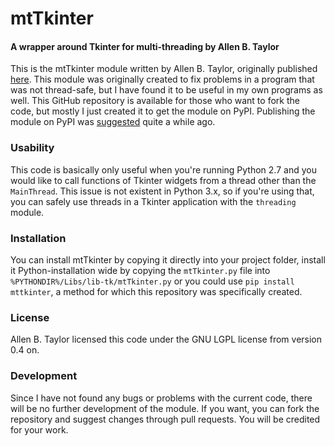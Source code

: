 # mtTkinter
#### A wrapper around Tkinter for multi-threading by Allen B. Taylor

This is the mtTkinter module written by Allen B. Taylor, originally published [here](http://tkinter.unpythonic.net/wiki/mtTkinter). 
This module was originally created to fix problems in a program that was not thread-safe, but I have found it to be useful in my
own programs as well. This GitHub repository is available for those who want to fork the code, but mostly I just created it to
get the module on PyPI. Publishing the module on PyPI was [suggested](http://grokbase.com/t/python/python-list/08aq5e9gp6/proposal-for-thread-safe-tkinter) quite a while ago.

### Usability
This code is basically only useful when you're running Python 2.7 and you would like to call functions of Tkinter widgets from
a thread other than the `MainThread`. This issue is not existent in Python 3.x, so if you're using that, you can safely use
threads in a Tkinter application with the `threading` module.

### Installation
You can install mtTkinter by copying it directly into your project folder, install it Python-installation wide by copying the
`mtTkinter.py` file into `%PYTHONDIR%/Libs/lib-tk/mtTkinter.py` or you could use `pip install mttkinter`, a method for which this
repository was specifically created.

### License
Allen B. Taylor licensed this code under the GNU LGPL license from version 0.4 on.

### Development
Since I have not found any bugs or problems with the current code, there will be no further development of the module. If you want,
you can fork the repository and suggest changes through pull requests. You will be credited for your work.
